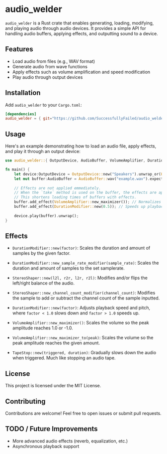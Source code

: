 # audio_welder

`audio_welder` is a Rust crate that enables generating, loading, modifying, and playing audio through audio devices. It provides a simple API for handling audio buffers, applying effects, and outputting sound to a device.

## Features

- Load audio from files (e.g., WAV format)
- Generate audio from wave functions
- Apply effects such as volume amplification and speed modification
- Play audio through output devices

## Installation

Add `audio_welder` to your `Cargo.toml`:

```toml
[dependencies]
audio_welder = { git="https://github.com/SuccessfullyFailed/audio_welder" }
```

## Usage

Here's an example demonstrating how to load an audio file, apply effects, and play it through an output device:

```rust
use audio_welder::{ OutputDevice, AudioBuffer, VolumeAmplifier, DurationModifier };

fn main() {
	let device:OutputDevice = OutputDevice::new("Speakers").unwrap_or(OutputDevice::default());
	let mut buffer:AudioBuffer = AudioBuffer::wav("example.wav").expect("Could not load wav file");
	
	// Effects are not applied emmediately.
	// When the `take` method is used on the buffer, the effects are applied to the buffer taken from the sample.
	// This shortens loading times of buffers with effects.
	buffer.add_effect(VolumeAmplifier::new_maximizer()); // Normalizes volume
	buffer.add_effect(DurationModifier::new(0.5)); // Speeds up playback
	
	device.play(buffer).unwrap();
}
```

## Effects

- `DurationModifier::new(factor)`: Scales the duration and amount of samples by the given factor.
- `DurationModifier::new_sample_rate_modifier(sample_rate)`: Scales the duration and amount of samples to the set samplerate.
- `StereoShaper::new(l2l, r2r, l2r, r2l)`: Modifies and/or flips the left/right balance of the audio.
- `StereoShaper::new_channel_count_modifier(channel_count)`: Modifies the sample to add or subtract the channel count of the sample inputted.
- `DurationModifier::new(factor)`: Adjusts playback speed and pitch, where `factor < 1.0` slows down and `factor > 1.0` speeds up.
- `VolumeAmplifier::new_maximizer()`: Scales the volume so the peak amplitude reaches 1.0 or -1.0.
- `VolumeAmplifier::new_maximizer_to(peak)`: Scales the volume so the peak amplitude reaches the given amount.

- `TapeStop::new(triggered, duration)`: Gradually slows down the audio when triggered. Much like stopping an audio tape.

## License

This project is licensed under the MIT License.

## Contributing

Contributions are welcome! Feel free to open issues or submit pull requests.

## TODO / Future Improvements

- More advanced audio effects (reverb, equalization, etc.)
- Asynchronous playback support